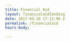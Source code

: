 ```yaml
---
title: Financial Aid
layout: financialaidlanding
date: 2017-04-10 17:12:00 Z
permalink: /financialaid
hours-body:

---
```

